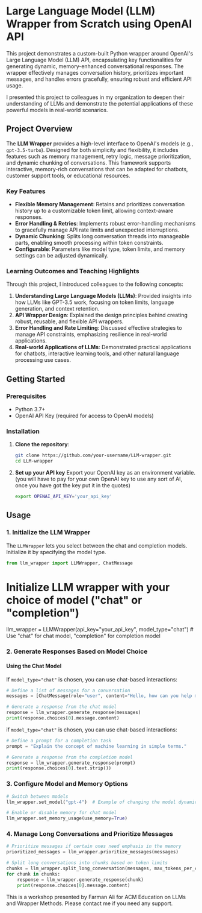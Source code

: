# Large Language Model (LLM) Wrapper from Scratch using OpenAI API

This project demonstrates a custom-built Python wrapper around OpenAI's Large Language Model (LLM) API, encapsulating key functionalities for generating dynamic, memory-enhanced conversational responses. The wrapper effectively manages conversation history, prioritizes important messages, and handles errors gracefully, ensuring robust and efficient API usage.

I presented this project to colleagues in my organization to deepen their understanding of LLMs and demonstrate the potential applications of these powerful models in real-world scenarios.

## Project Overview

The **LLM Wrapper** provides a high-level interface to OpenAI's models (e.g., `gpt-3.5-turbo`). Designed for both simplicity and flexibility, it includes features such as memory management, retry logic, message prioritization, and dynamic chunking of conversations. This framework supports interactive, memory-rich conversations that can be adapted for chatbots, customer support tools, or educational resources.

### Key Features

- **Flexible Memory Management**: Retains and prioritizes conversation history up to a customizable token limit, allowing context-aware responses.
- **Error Handling & Retries**: Implements robust error-handling mechanisms to gracefully manage API rate limits and unexpected interruptions.
- **Dynamic Chunking**: Splits long conversation threads into manageable parts, enabling smooth processing within token constraints.
- **Configurable**: Parameters like model type, token limits, and memory settings can be adjusted dynamically.

### Learning Outcomes and Teaching Highlights

Through this project, I introduced colleagues to the following concepts:

1. **Understanding Large Language Models (LLMs)**: Provided insights into how LLMs like GPT-3.5 work, focusing on token limits, language generation, and context retention.
2. **API Wrapper Design**: Explained the design principles behind creating robust, reusable, and flexible API wrappers.
3. **Error Handling and Rate Limiting**: Discussed effective strategies to manage API constraints, emphasizing resilience in real-world applications.
4. **Real-world Applications of LLMs**: Demonstrated practical applications for chatbots, interactive learning tools, and other natural language processing use cases.

## Getting Started

### Prerequisites

- Python 3.7+
- OpenAI API Key (required for access to OpenAI models)

### Installation

1. **Clone the repository**:
   ```bash
   git clone https://github.com/your-username/LLM-wrapper.git
   cd LLM-wrapper
2. **Set up your API key** Export your OpenAI key as an environment variable.
   (you will have to pay for your own OpenAI key to use any sort of AI, once you have got the key put it in the quotes)
   ```bash
   export OPENAI_API_KEY='your_api_key'

## Usage

### 1. Initialize the LLM Wrapper

The `LLMWrapper` lets you select between the chat and completion models. Initialize it by specifying the model type.

```python
from llm_wrapper import LLMWrapper, ChatMessage
```
# Initialize LLM wrapper with your choice of model ("chat" or "completion")
llm_wrapper = LLMWrapper(api_key="your_api_key", model_type="chat")  # Use "chat" for chat model, "completion" for completion model

### 2. Generate Responses Based on Model Choice

#### Using the Chat Model

If `model_type="chat"` is chosen, you can use chat-based interactions:

```python
# Define a list of messages for a conversation
messages = [ChatMessage(role="user", content="Hello, how can you help me today?")]

# Generate a response from the chat model
response = llm_wrapper.generate_response(messages)
print(response.choices[0].message.content)
```

if `model_type="chat"` is chosen, you can use chat-based interactions:

```python
# Define a prompt for a completion task
prompt = "Explain the concept of machine learning in simple terms."

# Generate a response from the completion model
response = llm_wrapper.generate_response(prompt)
print(response.choices[0].text.strip())
```

### 3. Configure Model and Memory Options

```python
# Switch between models
llm_wrapper.set_model("gpt-4")  # Example of changing the model dynamically

# Enable or disable memory for chat model
llm_wrapper.set_memory_usage(use_memory=True)
```

### 4. Manage Long Conversations and Prioritize Messages

```python
# Prioritize messages if certain ones need emphasis in the memory
prioritized_messages = llm_wrapper.prioritize_messages(messages)

# Split long conversations into chunks based on token limits
chunks = llm_wrapper.split_long_conversation(messages, max_tokens_per_chunk=500)
for chunk in chunks:
    response = llm_wrapper.generate_response(chunk)
    print(response.choices[0].message.content)
```

This is a workshop presented by Farman Ali for ACM Education on LLMs and Wrapper Methods. Please contact me if you need any support.

   
